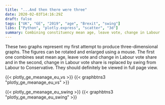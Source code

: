 ```yaml
---
title: "...And then there were three"
date: 2020-02-03T14:16:29Z
draft: false
tags: ["UK", "GE", "2019", "age", "Brexit", "swing"]
libs: ["Python", "plotly.express", "scatter", "3d"]
summary: Combining constituency mean age, leave vote, change in Labour vote share and swing from Labour to Conservative in three-dimensional scatter graphs.![3d thumbnail](/plotly_ge_meanage_eu_vs_small.jpg#r)
---
```


These two graphs represent my first attempt to produce three-dimensional graphs. The figures can be rotated and enlarged using a mouse. The first one combines seat mean age, leave vote and change in Labour vote share and in the second, change in Labour vote share is replaced by swing from Labour to Conservative. They should definitely be viewed in full page view. 

{{< plotly_ge_meanage_eu_vs >}}
{{< graphbtns3 "plotly_ge_meanage_eu_vs" >}}


{{< plotly_ge_meanage_eu_swing >}}
{{< graphbtns3 "plotly_ge_meanage_eu_swing" >}}


